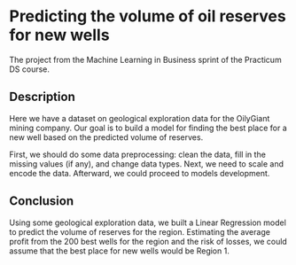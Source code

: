 # Predicting the volume of oil reserves for new wells
The project from the Machine Learning in Business sprint of the Practicum DS course.

## Description
Here we have a dataset on geological exploration data for the OilyGiant mining company. Our goal is to build a model for finding the best place for a new well based on the predicted volume of reserves.

First, we should do some data preprocessing: clean the data, fill in the missing values (if any), and change data types. Next, we need to scale and encode the data. Afterward, we could proceed to models development.

## Conclusion
Using some geological exploration data, we built a Linear Regression model to predict the volume of reserves for the region. Estimating the average profit from the 200 best wells for the region and the risk of losses, we could assume that the best place for new wells would be Region 1.